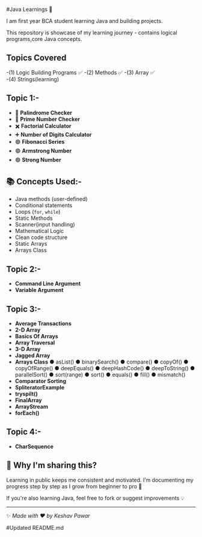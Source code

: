 #Java Learnings 🚀

I am first year BCA student learning Java and building projects.

This repository is showcase of my learning journey - contains logical programs,core Java concepts.


## Topics Covered

-(1) Logic Building Programs ✅️
-(2) Methods ✅️
-(3) Array ✅️  
-(4) Strings(learning)

## Topic 1:-
- 🔁 **Palindrome Checker**
- 🔢 **Prime Number Checker**
- ✖️ **Factorial Calculator**
- ➕️ **Number of Digits Calculator**
- 🟢 **Fibonacci Series**
- 🟢 **Armstrong Number**
- 🟢 **Strong Number**
 
## 📚 Concepts Used:-
- Java methods (user-defined)
- Conditional statements
- Loops (`for`, `while`)
- Static Methods
- Scanner(input handling)
- Mathematical Logic
- Clean code structure
- Static Arrays
- Arrays Class

## Topic 2:-
- **Command Line Argument**
- **Variable Argument**

## Topic 3:-
- **Average Transactions**
- **2-D Array**
- **Basics Of Arrays**
- **Array Traversal**
- **3-D Array**
- **Jagged Array**
- **Arrays Class**
● asList()
● binarySearch()
● compare()
● copyOf()
● copyOfRange()
● deepEquals()
● deepHashCode()
● deepToString()
● parallelSort()
● sort(range)
● sort()
● equals()
● fill()
● mismatch()
- **Comparator Sorting**
- **SpliteratorExample**
- **tryspilt()**
- **FinalArray**
- **ArrayStream**
- **forEach()**

## Topic 4:-
- **CharSequence**






## 📌 Why I'm sharing this?
Learning in public keeps me consistent and motivated. I’m documenting my progress step by step as I grow from beginner to pro 🚀

If you're also learning Java, feel free to fork or suggest improvements 💡

---
✨ *Made with ❤️ by Keshav Pawar*

#Updated README.md
